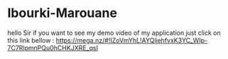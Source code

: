 # Ibourki-Marouane
hello Sir if you want to see my demo video of my application just click on this link bellow : https://mega.nz/#!IZoVmYhL!AYQliehfvxK3YC_WIp-7C7RlpmnPQu0hCHKJXRE_qsI
